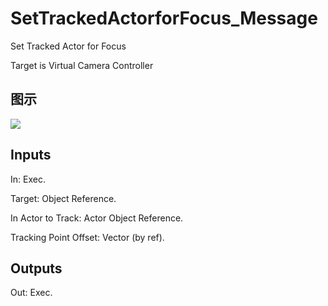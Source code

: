 # SetTrackedActorforFocus_Message

Set Tracked Actor for Focus

Target is Virtual Camera Controller

## 图示

![]($-20221218-21260245.png)

## Inputs

In: Exec.

Target: Object Reference.

In Actor to Track: Actor Object Reference.

Tracking Point Offset: Vector (by ref).  

## Outputs

Out: Exec.

